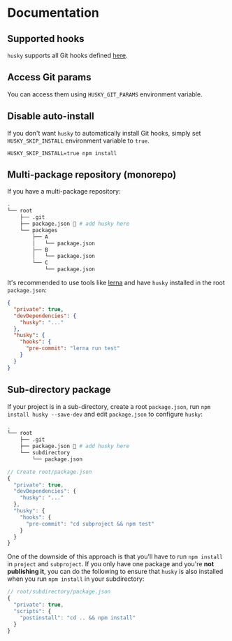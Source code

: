 # Documentation

## Supported hooks

`husky` supports all Git hooks defined [here](https://git-scm.com/docs/githooks).

## Access Git params

You can access them using `HUSKY_GIT_PARAMS` environment variable.

## Disable auto-install

If you don't want `husky` to automatically install Git hooks, simply set `HUSKY_SKIP_INSTALL` environment variable to `true`.

```
HUSKY_SKIP_INSTALL=true npm install
```

## Multi-package repository (monorepo)

If you have a multi-package repository:

```sh
.
└── root
    ├── .git
    ├── package.json 🐶 # add husky here
    └── packages
        ├── A
        │   └── package.json
        ├── B
        │   └── package.json
        └── C
            └── package.json
```

It's recommended to use tools like [lerna](https://github.com/lerna/lerna) and have `husky` installed in the root `package.json`:

```json
{
  "private": true,
  "devDependencies": {
    "husky": "..."
  },
  "husky": {
    "hooks": {
      "pre-commit": "lerna run test"
    }
  }
}
```

## Sub-directory package

If your project is in a sub-directory, create a root `package.json`, run `npm install husky --save-dev` and edit `package.json` to configure `husky`:

```sh
.
└── root
    ├── .git
    ├── package.json 🐶 # add husky here
    └── subdirectory
        └── package.json
```

```js
// Create root/package.json
{
  "private": true,
  "devDependencies": {
    "husky": "..."
  },
  "husky": {
    "hooks": {
      "pre-commit": "cd subproject && npm test"
    }
  }
}
```

One of the downside of this approach is that you'll have to run `npm install` in `project` and `subproject`. If you only have one package and you're __not publishing it__, you can do the following to ensure that `husky` is also installed when you run `npm install` in your subdirectory:

```js
// root/subdirectory/package.json
{
  "private": true,
  "scripts": {
    "postinstall": "cd .. && npm install"
  }
}
```
